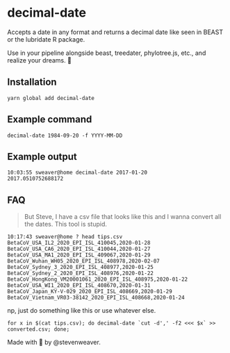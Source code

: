 # decimal-date

Accepts a date in any format and returns a decimal date like seen in BEAST or the lubridate R package. 

Use in your pipeline alongside beast, treedater, phylotree.js, etc., and realize your dreams. 💫

## Installation

`yarn global add decimal-date`

## Example command

`decimal-date 1984-09-20 -f YYYY-MM-DD`

## Example output
```
10:03:55 sweaver@home decimal-date 2017-01-20                                           
2017.0510752688172
```

## FAQ

> But Steve, I have a csv file that looks like this and I wanna convert all the dates. This tool is stupid.

```
10:17:43 sweaver@home ? head tips.csv 
BetaCoV_USA_IL2_2020_EPI_ISL_410045,2020-01-28
BetaCoV_USA_CA6_2020_EPI_ISL_410044,2020-01-27
BetaCoV_USA_MA1_2020_EPI_ISL_409067,2020-01-29
BetaCoV_Wuhan_WH05_2020_EPI_ISL_408978,2020-02-07
BetaCoV_Sydney_3_2020_EPI_ISL_408977,2020-01-25
BetaCoV_Sydney_2_2020_EPI_ISL_408976,2020-01-22
BetaCoV_HongKong_VM20001061_2020_EPI_ISL_408975,2020-01-22
BetaCoV_USA_WI1_2020_EPI_ISL_408670,2020-01-31
BetaCoV_Japan_KY-V-029_2020_EPI_ISL_408669,2020-01-29
BetaCoV_Vietnam_VR03-38142_2020_EPI_ISL_408668,2020-01-24
```

np, just do something like this or use whatever else.

```
for x in $(cat tips.csv); do decimal-date `cut -d',' -f2 <<< $x` >> converted.csv; done;
```

Made with 💝 by @stevenweaver.
